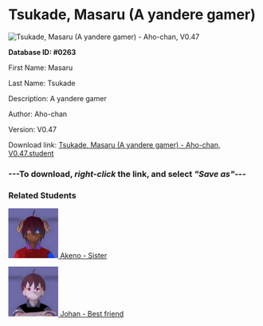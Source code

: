 # Tsukade, Masaru (A yandere gamer)

<img src="Files/Tsukade, Masaru (A yandere gamer).png" title="Tsukade, Masaru (A yandere gamer) - Aho-chan, V0.47">

**Database ID: #0263**

First Name: Masaru

Last Name: Tsukade

Description: A yandere gamer

Author: Aho-chan

Version: V0.47

Download link: <a href="https://raw.githubusercontent.com/Arbiter1223/Daigaku-Gurashi-Custom-Students/master/Files/Student Files/Tsukade%2C%20Masaru%20(A%20yandere%20gamer)%20-%20Aho-chan%2C%20V0.47.student">Tsukade, Masaru (A yandere gamer) - Aho-chan, V0.47.student</a>

### ---**To download, _right-click_ the link, and select _"Save as"_**---

### Related Students

<a href="Tsukade, Akeno (Masaru's older, spoiled sister).md"><img src="Files/Thumbs/Tsukade, Akeno (Masaru's older, spoiled sister).png" height="100" width="100" title="Tsukade, Akeno (Masaru's older, spoiled sister) - Aho-chan, V0.47"></a><a href="Tsukade, Akeno (Masaru's older, spoiled sister).md"> Akeno - Sister</a>

<a href="Yasuda, Johan (Masaru's boring best friend).md"><img src="Files/Thumbs/Yasuda, Johan (Masaru's boring best friend).png" height="100" width="100" title="Yasuda, Johan (Masaru's boring best friend) - Aho-chan, V0.47"></a><a href="Yasuda, Johan (Masaru's boring best friend).md"> Johan - Best friend</a>

